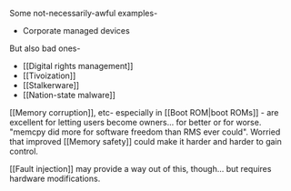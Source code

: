 Some not-necessarily-awful examples-

- Corporate managed devices

But also bad ones-

- [[Digital rights management]]
- [[Tivoization]]
- [[Stalkerware]]
- [[Nation-state malware]]

[[Memory corruption]], etc- especially in [[Boot ROM|boot ROMs]] - are excellent for letting users become owners... for better or for worse. "memcpy did more for software freedom than RMS ever could". Worried that improved [[Memory safety]] could make it harder and harder to gain control.

[[Fault injection]] may provide a way out of this, though... but requires hardware modifications.
